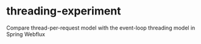 # threading-experiment
Compare thread-per-request model with the event-loop threading model in Spring Webflux

